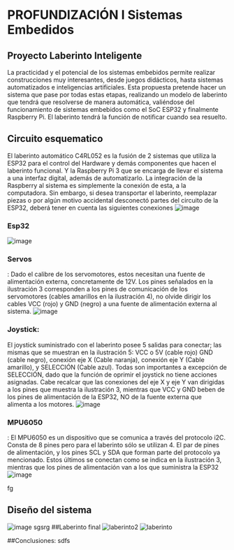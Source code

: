# PROFUNDIZACIÓN I Sistemas Embedidos
## Proyecto Laberinto Inteligente
La practicidad y el potencial de los sistemas embebidos permite realizar 
construcciones muy interesantes, desde juegos didácticos, hasta sistemas 
automatizados e inteligencias artificiales. Esta propuesta pretende hacer un 
sistema que pase por todas estas etapas, realizando un modelo de laberinto 
que tendrá que resolverse de manera automática, valiéndose del 
funcionamiento de sistemas embebidos como el SoC ESP32 y finalmente 
Raspberry Pi. El laberinto tendrá la función de notificar cuando sea resuelto.

## Circuito esquematico
El laberinto automático C4RL052 es la fusión de 2 sistemas que utiliza la ESP32 para el 
control del Hardware y demás componentes que hacen el laberinto funcional. Y la 
Raspberry Pi 3 que se encarga de llevar el sistema a una interfaz digital, además de 
automatizarlo.
La integración de la Raspberry al sistema es simplemente la conexión de esta, a la 
computadora. Sin embargo, si desea transportar el laberinto, reemplazar piezas o por 
algún motivo accidental desconectó partes del circuito de la ESP32, deberá tener en 
cuenta las siguientes conexiones
![image](https://github.com/lokoi2c/PROF_II_Sis_embedidos/assets/71717504/b84b9625-7a5d-4463-94c3-fba522d0611c)
### Esp32
![image](https://github.com/lokoi2c/PROF_II_Sis_embedidos/assets/71717504/6a148df5-3ead-41ea-8849-4c396e46c0a6)
### Servos
: Dado el calibre de los 
servomotores, estos necesitan una fuente de 
alimentación externa, concretamente de 12V.
Los pines señalados en la ilustración 3 
corresponden a los pines de comunicación de 
los servomotores (cables amarillos en la 
ilustración 4), no olvide dirigir los cables VCC
(rojo) y GND (negro) a una fuente de 
alimentación externa al sistema.
![image](https://github.com/lokoi2c/PROF_II_Sis_embedidos/assets/71717504/889db8cf-b9b7-4672-8659-4348fc85a712)
### Joystick:
El joystick suministrado con el 
laberinto posee 5 salidas para conectar; las mismas que 
se muestran en la ilustración 5: VCC o 5V (cable rojo) 
GND (cable negro), conexión eje X (Cable naranja),
conexión eje Y (Cable amarillo), y SELECCIÓN (Cable 
azul). Todas son importantes a excepción de 
SELECCIÓN, dado que la función de oprimir el joystick 
no tiene acciones asignadas. Cabe recalcar que las 
conexiones del eje X y eje Y van dirigidas a los pines que 
muestra la ilustración 3, mientras que VCC y GND beben 
de los pines de alimentación de la ESP32, NO de la fuente externa que alimenta a los 
motores. 
![image](https://github.com/lokoi2c/PROF_II_Sis_embedidos/assets/71717504/1c1f038a-91c9-49d0-a9cd-60da1bf80e4e)
### MPU6050
: El MPU6050 es un 
dispositivo que se comunica a través del protocolo i2C. 
Consta de 8 pines pero para el laberinto sólo se utilizan 4. El 
par de pines de alimentación, y los pines SCL y SDA que 
forman parte del protocolo ya mencionado. Estos últimos se 
conectan como se indica en la ilustración 3, mientras que los 
pines de alimentación van a los que suministra la ESP32
![image](https://github.com/lokoi2c/PROF_II_Sis_embedidos/assets/71717504/6f8bfce0-033a-4801-abd3-98e0153114d6)

fg
## Diseño del sistema
![image](https://github.com/lokoi2c/PROF_II_Sis_embedidos/assets/71717504/5f59cf84-d472-44ad-b9b8-447e10a46abf)
sgsrg
##Laberinto final
![laberinto2](https://github.com/lokoi2c/PROF_II_Sis_embedidos/assets/71717504/df13e8dd-af8d-4b98-87bd-7418dc23e212)
![laberinto](https://github.com/lokoi2c/PROF_II_Sis_embedidos/assets/71717504/32fb4e13-0f13-4f7b-8952-f1f387bd18af)

##Conclusiones:
sdfs
